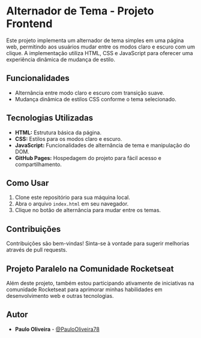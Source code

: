 # Alternador de Tema - Projeto Frontend

Este projeto implementa um alternador de tema simples em uma página web, permitindo aos usuários mudar entre os modos claro e escuro com um clique. A implementação utiliza HTML, CSS e JavaScript para oferecer uma experiência dinâmica de mudança de estilo.

## Funcionalidades

- Alternância entre modo claro e escuro com transição suave.
- Mudança dinâmica de estilos CSS conforme o tema selecionado.

## Tecnologias Utilizadas

- **HTML:** Estrutura básica da página.
- **CSS:** Estilos para os modos claro e escuro.
- **JavaScript:** Funcionalidades de alternância de tema e manipulação do DOM.
- **GitHub Pages:** Hospedagem do projeto para fácil acesso e compartilhamento.

## Como Usar

1. Clone este repositório para sua máquina local.
2. Abra o arquivo `index.html` em seu navegador.
3. Clique no botão de alternância para mudar entre os temas.

## Contribuições

Contribuições são bem-vindas! Sinta-se à vontade para sugerir melhorias através de pull requests.

## Projeto Paralelo na Comunidade Rocketseat

Além deste projeto, também estou participando ativamente de iniciativas na comunidade Rocketseat para aprimorar minhas habilidades em desenvolvimento web e outras tecnologias.

## Autor

- **Paulo Oliveira** - [@PauloOliveira78](https://github.com/PauloOliveira78)

